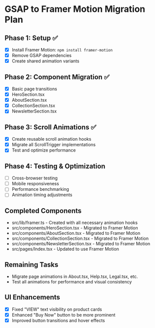 # GSAP to Framer Motion Migration Plan

## Phase 1: Setup ✅

- [x] Install Framer Motion: `npm install framer-motion`
- [x] Remove GSAP dependencies
- [x] Create shared animation variants

## Phase 2: Component Migration ✅

- [x] Basic page transitions
- [x] HeroSection.tsx
- [x] AboutSection.tsx
- [x] CollectionSection.tsx
- [x] NewsletterSection.tsx

## Phase 3: Scroll Animations ✅

- [x] Create reusable scroll animation hooks
- [x] Migrate all ScrollTrigger implementations
- [x] Test and optimize performance

## Phase 4: Testing & Optimization

- [ ] Cross-browser testing
- [ ] Mobile responsiveness
- [ ] Performance benchmarking
- [ ] Animation timing adjustments

## Completed Components

- src/lib/framer.ts - Created with all necessary animation hooks
- src/components/HeroSection.tsx - Migrated to Framer Motion
- src/components/AboutSection.tsx - Migrated to Framer Motion
- src/components/CollectionSection.tsx - Migrated to Framer Motion
- src/components/NewsletterSection.tsx - Migrated to Framer Motion
- src/pages/Index.tsx - Updated to use Framer Motion

## Remaining Tasks

- Migrate page animations in About.tsx, Help.tsx, Legal.tsx, etc.
- Test all animations for performance and visual consistency

## UI Enhancements

- [x] Fixed "VIEW" text visibility on product cards
- [x] Enhanced "Buy Now" button to be more prominent
- [x] Improved button transitions and hover effects
